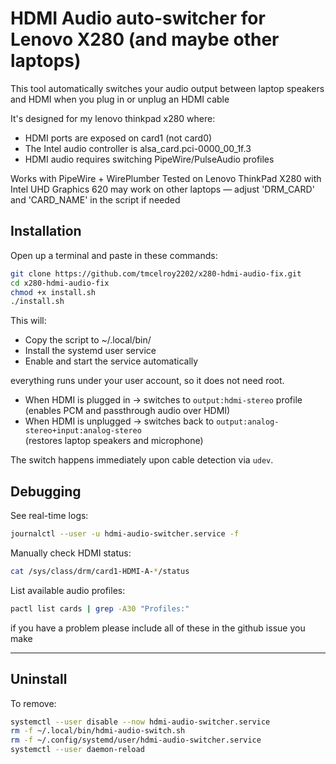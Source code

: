 # HDMI Audio auto-switcher for Lenovo X280 (and maybe other laptops)

This tool automatically switches your audio output between laptop speakers and HDMI when you plug in or unplug an HDMI cable

It's designed for my lenovo thinkpad x280 where:
- HDMI ports are exposed on card1 (not card0)
- The Intel audio controller is alsa_card.pci-0000_00_1f.3
- HDMI audio requires switching PipeWire/PulseAudio profiles

Works with PipeWire + WirePlumber
Tested on Lenovo ThinkPad X280 with Intel UHD Graphics 620
may work on other laptops — adjust 'DRM_CARD' and 'CARD_NAME' in the script if needed

## Installation

Open up a terminal and paste in these commands: 

```bash
git clone https://github.com/tmcelroy2202/x280-hdmi-audio-fix.git
cd x280-hdmi-audio-fix
chmod +x install.sh
./install.sh
```

This will:
- Copy the script to ~/.local/bin/
- Install the systemd user service
- Enable and start the service automatically

everything runs under your user account, so it does not need root.

- When HDMI is plugged in → switches to `output:hdmi-stereo` profile  
  (enables PCM and passthrough audio over HDMI)
- When HDMI is unplugged → switches back to `output:analog-stereo+input:analog-stereo`  
  (restores laptop speakers and microphone)

The switch happens immediately upon cable detection via `udev`.

## Debugging

See real-time logs:
```bash
journalctl --user -u hdmi-audio-switcher.service -f
```

Manually check HDMI status:
```bash
cat /sys/class/drm/card1-HDMI-A-*/status
```

List available audio profiles:
```bash
pactl list cards | grep -A30 "Profiles:"
```

if you have a problem please include all of these in the github issue you make

---

## Uninstall

To remove:

```bash
systemctl --user disable --now hdmi-audio-switcher.service
rm -f ~/.local/bin/hdmi-audio-switch.sh
rm -f ~/.config/systemd/user/hdmi-audio-switcher.service
systemctl --user daemon-reload
```




